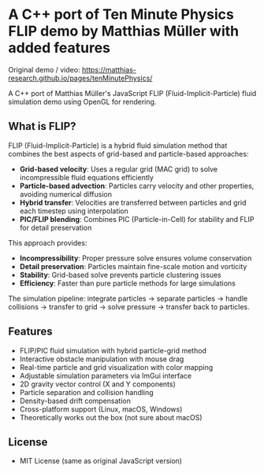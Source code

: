 # A C++ port of Ten Minute Physics FLIP demo by Matthias Müller with added features

Original demo / video: https://matthias-research.github.io/pages/tenMinutePhysics/

A C++ port of Matthias Müller's JavaScript FLIP (Fluid-Implicit-Particle) fluid simulation demo using OpenGL for rendering.

## What is FLIP?

FLIP (Fluid-Implicit-Particle) is a hybrid fluid simulation method that combines the best aspects of grid-based and particle-based approaches:

- **Grid-based velocity**: Uses a regular grid (MAC grid) to solve incompressible fluid equations efficiently
- **Particle-based advection**: Particles carry velocity and other properties, avoiding numerical diffusion
- **Hybrid transfer**: Velocities are transferred between particles and grid each timestep using interpolation
- **PIC/FLIP blending**: Combines PIC (Particle-in-Cell) for stability and FLIP for detail preservation

This approach provides:
- **Incompressibility**: Proper pressure solve ensures volume conservation
- **Detail preservation**: Particles maintain fine-scale motion and vorticity
- **Stability**: Grid-based solve prevents particle clustering issues
- **Efficiency**: Faster than pure particle methods for large simulations

The simulation pipeline: integrate particles → separate particles → handle collisions → transfer to grid → solve pressure → transfer back to particles.

## Features

- FLIP/PIC fluid simulation with hybrid particle-grid method
- Interactive obstacle manipulation with mouse drag
- Real-time particle and grid visualization with color mapping
- Adjustable simulation parameters via ImGui interface
- 2D gravity vector control (X and Y components)
- Particle separation and collision handling
- Density-based drift compensation
- Cross-platform support (Linux, macOS, Windows)
- Theoretically works out the box (not sure about macOS)

## License

- MIT License (same as original JavaScript version)
